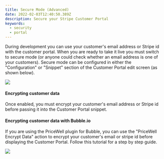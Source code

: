 ```yaml
---
title: Secure Mode (Advanced)
date: 2022-02-03T12:40:50.389Z
description: Secure your Stripe Customer Portal
keywords:
  - security
  - portal
---
```

During development you can use your customer's email address or Stripe id with the customer portal. When you are ready to take it live you must switch to secure mode (or anyone could check whether an email address is one of your customers). Secure mode can be configured in either the "Configuration" or "Snippet" section of the Customer Portal edit screen (as shown below).

[![](https://s3-eu-central-1.amazonaws.com/euc-cdn.freshdesk.com/data/helpdesk/attachments/production/80013093147/original/7VKE8B_MJ3cQmIIFsVZdaIi7iI1y65ka-Q.jpeg?1621449390)](https://s3-eu-central-1.amazonaws.com/euc-cdn.freshdesk.com/data/helpdesk/attachments/production/80013093147/original/7VKE8B_MJ3cQmIIFsVZdaIi7iI1y65ka-Q.jpeg?1621449390)

#### Encrypting customer data

Once enabled, you must encrypt your customer's email address or Stripe id before passing it into the Customer Portal snippet.

#### Encrypting customer data with Bubble.io

I﻿f you are using the PriceWell plugin for Bubble, you can use the "PriceWell Encrypt Data" action to encrypt your customer's email or stripe id before displaying the Customer Portal. Follow this tutorial for a step by step guide.

[![](https://cdn.loom.com/sessions/thumbnails/47418d88ecd04ca08db873f1257d20c8-with-play.gif)](https://www.loom.com/share/47418d88ecd04ca08db873f1257d20c8)